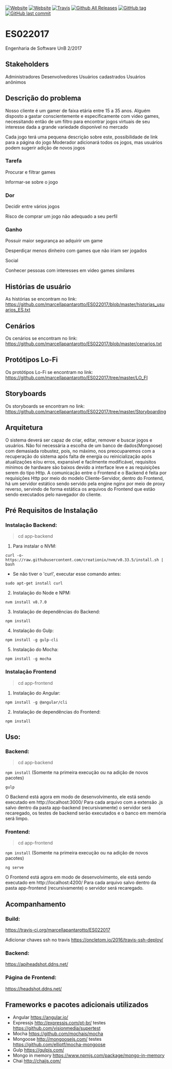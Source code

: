 [![Website](https://img.shields.io/website-up-down-green-red/https/headshot.ddns.net.svg?label=headshot-front)]()
[![Website](https://img.shields.io/website-up-down-green-red/https/apiheadshot.ddns.net.svg?label=headshot-back)]()
[![Travis](https://img.shields.io/travis/marcellapantarotto/ES022017.svg)]()
[![Github All Releases](https://img.shields.io/github/downloads/marcellapantarotto/ES022017/total.svg)]()
[![GitHub tag](https://img.shields.io/github/tag/marcellapantarotto/ES022017.svg)]()
[![GitHub last commit](https://img.shields.io/github/last-commit/marcellapantarotto/ES022017.svg)]()
# ES022017

Engenharia de Software UnB 2/2017

## Stakeholders

Administradores
Desenvolvedores
Usuários cadastrados
Usuários anônimos

## Descrição do problema

Nosso cliente é um gamer de faixa etária entre 15 a 35 anos. Alguém disposto a gastar conscientemente e especificamente com video games, necessitando então de um filtro para encontrar jogos virtuais de seu interesse dada a grande variedade disponível no mercado

Cada jogo terá uma pequena descrição sobre este, possibilidade de link para a página do jogo
Moderador adicionará todos os jogos, mas usuários podem sugerir adição de novos jogos

### Tarefa

Procurar e filtrar games

Informar-se sobre o jogo

### Dor

Decidir entre vários jogos

Risco de comprar um jogo não adequado a seu perfil

### Ganho

Possuir maior segurança ao adquirir um game

Desperdiçar menos dinheiro com games que não iriam ser jogados

Social

Conhecer pessoas com interesses em video games similares

## Histórias de usuário

As histórias se encontram no link: https://github.com/marcellapantarotto/ES022017/blob/master/historias_usuarios_ES.txt

## Cenários

Os cenários se encontram no link: https://github.com/marcellapantarotto/ES022017/blob/master/cenarios.txt

## Protótipos Lo-Fi

Os protótipos Lo-Fi se encontram no link: https://github.com/marcellapantarotto/ES022017/tree/master/LO_FI

## Storyboards

Os storyboards se encontram no link: https://github.com/marcellapantarotto/ES022017/tree/master/Storyboarding

## Arquitetura

O sistema deverá ser capaz de criar, editar, remover e buscar jogos e usuários.
Não foi necessária a escolha de um banco de dados(Mongoose) com demasiada robustez, pois, no máximo, nos preocuparemos com a recuperação do sistema após falta de energia ou reinicialização após atualizações e/ou erros, expansível e facilmente modificável, requisitos mínimos de hardware são baixos devido a interface leve e as requisições serem do tipo Http.
A comunicação entre o Frontend e o Backend é feita por requisições Http por meio do modelo Cliente-Servidor, dentro do Frontend, há um servidor estático sendo servido pela engine nginx por meio de proxy reverso, servindo de forma estática os arquivos do Frontend que estão sendo executados pelo navegador do cliente.

## Pré Requisitos de Instalação
### Instalação Backend:

> cd app-backend

1. Para instalar o NVM:

```curl -o- https://raw.githubusercontent.com/creationix/nvm/v0.33.5/install.sh | bash```

  - Se não tiver o 'curl', executar esse comando antes:

  ```sudo apt-get install curl```

2. Instalação do Node e NPM:

```nvm install v8.7.0```

3. Instalação de dependências do Backend:

```npm install```

4. Instalação do Gulp:

```npm install -g gulp-cli```

5. Instalação do Mocha:

```npm install -g mocha```

### Instalação Frontend

> cd app-frontend

1. Instalação do Angular:

```npm install -g @angular/cli```

2. Instalação de dependências do Frontend:

```npm install```

## Uso:
### Backend:

> cd app-backend

```npm install``` (Somente na primeira execução ou na adição de novos pacotes)

`gulp`

O Backend está agora em modo de desenvolvimento, ele está sendo executado em http://localhost:3000/
Para cada arquivo com a extensão .js salvo dentro da pasta app-backend (recursivamente) o servidor será recaregado, os testes de backend serão executados e o banco em memória será limpo.

### Frontend:

> cd app-frontend

```npm install``` (Somente na primeira execução ou na adição de novos pacotes)

```ng serve```

O Frontend está agora em modo de desenvolvimento, ele está sendo executado em http://localhost:4200/
Para cada arquivo salvo dentro da pasta app-frontend (recursivamente) o servidor será
recaregado.

## Acompanhamento
### Build:
https://travis-ci.org/marcellapantarotto/ES022017

Adicionar chaves ssh no travis https://oncletom.io/2016/travis-ssh-deploy/

### Backend:
https://apiheadshot.ddns.net/

### Página de Frontend:
https://headshot.ddns.net/

## Frameworks e pacotes adicionais utilizados

- Angular https://angular.io/
- Expressjs http://expressjs.com/pt-br/ testes https://github.com/visionmedia/supertest
- Mocha https://github.com/mochajs/mocha
- Mongoose http://mongoosejs.com/ testes https://github.com/elliotf/mocha-mongoose
- Gulp https://gulpjs.com/
- Mongo in memory https://www.npmjs.com/package/mongo-in-memory
- Chai http://chaijs.com/
